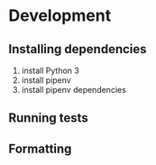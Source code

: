 # Development

## Installing dependencies

1. install Python 3
2. install pipenv
3. install pipenv dependencies

## Running tests

## Formatting